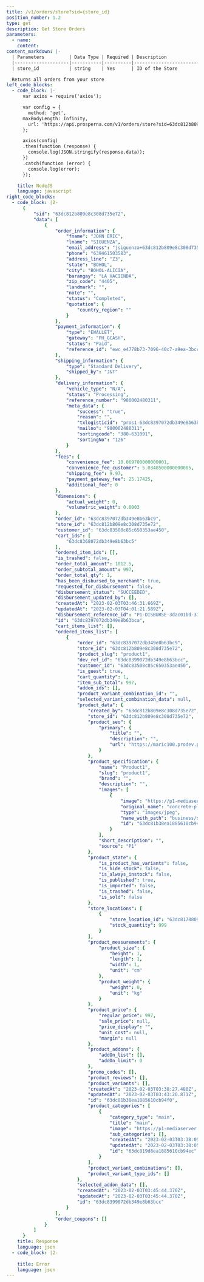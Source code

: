 ```yaml
---
title: /v1/orders/store?sid={store_id}
position_number: 1.2
type: get
description: Get Store Orders
parameters:
  - name:
    content:
content_markdown: |-
  | Parameters         | Data Type | Required | Description                        |
  |--------------------|-----------|----------|------------------------------------|
  | store_id           | string    | Yes      | ID of the Store                    |

  Returns all orders from your store
left_code_blocks:
  - code_block: |-
      var axios = require('axios');

      var config = {
        method: 'get',
      maxBodyLength: Infinity,
        url: 'https://api.prosperna.com/v1/orders/store?sid=63dc812b809e8c308d735e72'
      };

      axios(config)
      .then(function (response) {
        console.log(JSON.stringify(response.data));
      })
      .catch(function (error) {
        console.log(error);
      });

    title: NodeJS
    language: javascript
right_code_blocks:
  - code_block: |2-
      {
          "sid": "63dc812b809e8c308d735e72",
          "data": [
              {
                  "order_information": {
                      "fname": "JOHN ERIC",
                      "lname": "SIGUENZA",
                      "email_address": "jsiguenza+63dc812b809e8c308d735e72@prosperna.com",
                      "phone": "639461503583",
                      "address_line": "Z3",
                      "state": "BOHOL",
                      "city": "BOHOL-ALICIA",
                      "barangay": "LA HACIENDA",
                      "zip_code": "4405",
                      "landmark": "",
                      "note": "",
                      "status": "Completed",
                      "quotation": {
                          "country_region": ""
                      }
                  },
                  "payment_information": {
                      "type": "EWALLET",
                      "gateway": "PH_GCASH",
                      "status": "Paid",
                      "reference_id": "ewc_e4778b73-7096-40c7-a9ea-3bcc06174d58"
                  },
                  "shipping_information": {
                      "type": "Standard Delivery",
                      "shipped_by": "J&T"
                  },
                  "delivery_information": {
                      "vehicle_type": "N/A",
                      "status": "Processing",
                      "reference_number": "980002480311",
                      "meta_data": {
                          "success": "true",
                          "reason": "",
                          "txlogisticid": "pros1-63dc8397072db349e8b63bc9",
                          "mailno": "980002480311",
                          "sortingcode": "380-631091",
                          "sortingNo": "126"
                      }
                  },
                  "fees": {
                      "convenience_fee": 10.069700000000001,
                      "convenience_fee_customer": 5.0348500000000005,
                      "shipping_fee": 9.97,
                      "payment_gateway_fee": 25.17425,
                      "additional_fee": 0
                  },
                  "dimensions": {
                      "actual_weight": 0,
                      "volumetric_weight": 0.0003
                  },
                  "order_id": "63dc8397072db349e8b63bc9",
                  "store_id": "63dc812b809e8c308d735e72",
                  "customer_id": "63dc83508c85c650353ae450",
                  "cart_ids": [
                      "63dc8368072db349e8b63bc5"
                  ],
                  "ordered_item_ids": [],
                  "is_trashed": false,
                  "order_total_amount": 1012.5,
                  "order_subtotal_amount": 997,
                  "order_total_qty": 1,
                  "has_been_disbursed_to_merchant": true,
                  "requested_for_disbursement": false,
                  "disbursement_status": "SUCCEEDED",
                  "disbursement_updated_by": [],
                  "createdAt": "2023-02-03T03:46:31.669Z",
                  "updatedAt": "2023-02-03T04:01:21.589Z",
                  "disbursement_reference_id": "P1-DISBURSE-3dac01bd-31c3-4d8c-bef9-363f95a1cd91",
                  "id": "63dc8397072db349e8b63bca",
                  "cart_items_list": [],
                  "ordered_items_list": [
                      {
                          "order_id": "63dc8397072db349e8b63bc9",
                          "store_id": "63dc812b809e8c308d735e72",
                          "product_slug": "product1",
                          "dev_ref_id": "63dc8399072db349e8b63bcc",
                          "customer_id": "63dc83508c85c650353ae450",
                          "is_guest": true,
                          "cart_quantity": 1,
                          "item_sub_total": 997,
                          "addon_ids": [],
                          "product_variant_combination_id": "",
                          "selected_variant_combination_data": null,
                          "product_data": {
                              "created_by": "63dc812b809e8c308d735e72",
                              "store_id": "63dc812b809e8c308d735e72",
                              "product_seo": {
                                  "primary": {
                                      "title": "",
                                      "description": "",
                                      "url": "https://maric100.prodev.prosperna.ph/product/product1"
                                  }
                              },
                              "product_specification": {
                                  "name": "Product1",
                                  "slug": "product1",
                                  "brand": "",
                                  "description": "",
                                  "images": [
                                      {
                                          "image": "https://p1-mediaserver.s3.ap-southeast-1.amazonaws.com/business/store/maric100/1675395507356-concrete-plaster-stone-brick-orange-3d-wall-mural_2.jpg",
                                          "original_name": "concrete-plaster-stone-brick-orange-3d-wall-mural_2.jpg",
                                          "type": "images/jpeg",
                                          "name_with_path": "business/store/maric100/1675395507356-concrete-plaster-stone-brick-orange-3d-wall-mural_2.jpg",
                                          "id": "63dc81b38ea1885610cb94f3"
                                      }
                                  ],
                                  "short_description": "",
                                  "source": "P1"
                              },
                              "product_state": {
                                  "is_product_has_variants": false,
                                  "is_hide_stock": false,
                                  "is_always_instock": false,
                                  "is_published": true,
                                  "is_imported": false,
                                  "is_trashed": false,
                                  "is_sold": false
                              },
                              "store_locations": [
                                  {
                                      "store_location_id": "63dc8178809e8c308d735ea0",
                                      "stock_quantity": 999
                                  }
                              ],
                              "product_measurements": {
                                  "product_size": {
                                      "height": 1,
                                      "length": 1,
                                      "width": 1,
                                      "unit": "cm"
                                  },
                                  "product_weight": {
                                      "weight": 0,
                                      "unit": "kg"
                                  }
                              },
                              "product_price": {
                                  "regular_price": 997,
                                  "sale_price": null,
                                  "price_display": "",
                                  "unit_cost": null,
                                  "margin": null
                              },
                              "product_addons": {
                                  "addOn_list": [],
                                  "addOn_limit": 0
                              },
                              "promo_codes": [],
                              "product_reviews": [],
                              "product_variants": [],
                              "createdAt": "2023-02-03T03:38:27.480Z",
                              "updatedAt": "2023-02-03T03:43:20.871Z",
                              "id": "63dc81b38ea1885610cb94f0",
                              "product_categories": [
                                  {
                                      "category_type": "main",
                                      "title": "main",
                                      "image": "https://p1-mediaserver.s3.ap-southeast-1.amazonaws.com/business/store/merchant/categories/concrete-plaster-stone-brick-orange-3d-wall-mural_2.jpg",
                                      "sub_categories": [],
                                      "createdAt": "2023-02-03T03:38:05.221Z",
                                      "updatedAt": "2023-02-03T03:38:05.221Z",
                                      "id": "63dc819d8ea1885610cb94ec"
                                  }
                              ],
                              "product_variant_combinations": [],
                              "product_variant_type_ids": []
                          },
                          "selected_addon_data": [],
                          "createdAt": "2023-02-03T03:45:44.370Z",
                          "updatedAt": "2023-02-03T03:45:44.370Z",
                          "id": "63dc8399072db349e8b63bcc"
                      }
                  ],
                  "order_coupons": []
              }
          ]
      }
    title: Response
    language: json
  - code_block: |2-
      
    title: Error
    language: json
---
```


